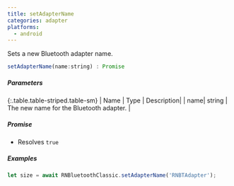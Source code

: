 ```yaml
---
title: setAdapterName
categories: adapter
platforms:
  - android
---
```


Sets a new Bluetooth adapter name.

``` javascript
setAdapterName(name:string) : Promise
```

##### Parameters

{:.table.table-striped.table-sm}
| Name | Type | Description|
| name| string | The new name for the Bluetooth adapter. |

##### Promise

- Resolves `true`

##### Examples

``` javascript
let size = await RNBluetoothClassic.setAdapterName('RNBTAdapter');
```

